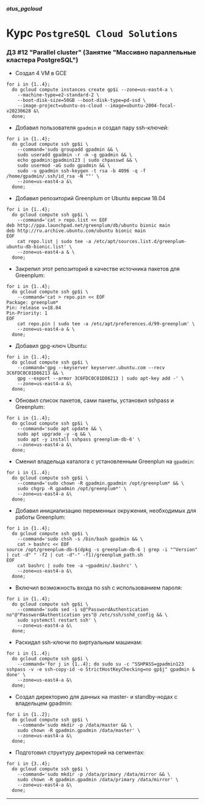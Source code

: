 ##### otus_pgcloud
# Курс `PostgreSQL Cloud Solutions`
### ДЗ #12 "Parallel cluster" (Занятие "Массивно параллельные кластера PostgreSQL")

- Создал 4 VM в GCE
```
for i in {1..4};
  do gcloud compute instances create gp$i --zone=us-east4-a \
    --machine-type=e2-standard-2 \
    --boot-disk-size=50GB --boot-disk-type=pd-ssd \
    --image-project=ubuntu-os-cloud --image=ubuntu-2004-focal-v20230628 &\
  done;
```
- Добавил пользователя `gpadmin` и создал пару ssh-ключей:
```
for i in {1..4};
  do gcloud compute ssh gp$i \
    --command='sudo groupadd gpadmin && \
    sudo useradd gpadmin -r -m -g gpadmin && \
    echo gpadmin:gpadmin123 | sudo chpasswd && \
    sudo usermod -aG sudo gpadmin && \
    sudo -u gpadmin ssh-keygen -t rsa -b 4096 -q -f /home/gpadmin/.ssh/id_rsa -N ""' \
    --zone=us-east4-a &\
  done;
```
- Добавил репозиторий Greenplum от Ubuntu версии 18.04
```
for i in {1..4};
  do gcloud compute ssh gp$i \
    --command='cat > repo.list << EOF 
deb http://ppa.launchpad.net/greenplum/db/ubuntu bionic main
deb http://ru.archive.ubuntu.com/ubuntu bionic main
EOF
    cat repo.list | sudo tee -a /etc/apt/sources.list.d/greenplum-ubuntu-db-bionic.list' \
    --zone=us-east4-a & \
  done;
```
- Закрепил этот репозиторий в качестве источника пакетов для Greenplum:
```
for i in {1..4};
  do gcloud compute ssh gp$i \
    --command='cat > repo.pin << EOF 
Package: greenplum*
Pin: release v=18.04
Pin-Priority: 1
EOF
    cat repo.pin | sudo tee -a /etc/apt/preferences.d/99-greenplum' \
    --zone=us-east4-a & \
  done;
```
- Добавил gpg-ключ Ubuntu:
```
for i in {1..4};
  do gcloud compute ssh gp$i \
    --command='gpg --keyserver keyserver.ubuntu.com --recv 3C6FDC0C01D86213 && \
    gpg --export --armor 3C6FDC0C01D86213 | sudo apt-key add -' \
    --zone=us-east4-a &\
  done;
```
- Обновил список пакетов, сами пакеты, установил sshpass и Greenplum:
```
for i in {1..4};
  do gcloud compute ssh gp$i \
    --command='sudo apt update && \
    sudo apt upgrade -y -q && \
    sudo apt -y install sshpass greenplum-db-6' \
    --zone=us-east4-a &\
  done;
```
- Сменил владельца каталога с установленным Greenplun на `gpadmin`:
```
for i in {1..4};
  do gcloud compute ssh gp$i \
    --command='sudo chown -R gpadmin.gpadmin /opt/greenplum* && \
    sudo chgrp -R gpadmin /opt/greenplum*' \
    --zone=us-east4-a &\
  done;
```
- Добавил инициализацию переменных окружения, необходимых для работы
Greenplum:
```
for i in {1..4};
  do gcloud compute ssh gp$i \
    --command='sudo chsh -s /bin/bash gpadmin && \
    cat > bashrc << EOF
source /opt/greenplum-db-$(dpkg -s greenplum-db-6 | grep -i "^Version" | cut -d" " -f2 | cut -d"-" -f1)/greenplum_path.sh
EOF
    cat bashrc | sudo tee -a ~gpadmin/.bashrc' \
    --zone=us-east4-a &\
  done;
```
- Включил возможность входа по ssh с использованием пароля:
```
for i in {1..4};
  do gcloud compute ssh gp$i \
    --command='sudo sed -i s@"PasswordAuthentication no"@"PasswordAuthentication yes"@ /etc/ssh/sshd_config && \
    sudo systemctl restart ssh' \
    --zone=us-east4-a &\
  done;
```
- Раскидал ssh-ключи по виртуальным машинам:
```
for i in {1..4};
  do gcloud compute ssh gp$i \
    --command='for j in {1..4}; do sudo su -c "SSHPASS=gpadmin123 sshpass -v -e ssh-copy-id -o StrictHostKeyChecking=no gp$j" gpadmin & done' \
    --zone=us-east4-a &\
  done;
```
- Создал директорию для данных на master- и standby-нодах с владельцем gpadmin:
```
for i in {1..2};
  do gcloud compute ssh gp$i \
    --command='sudo mkdir -p /data/master && \
    sudo chown -R gpadmin.gpadmin /data/master' \
    --zone=us-east4-a &\
  done;
```
- Подготовил структуру директорий на сегментах:
```
for i in {3..4};
  do gcloud compute ssh gp$i \
    --command='sudo mkdir -p /data/primary /data/mirror && \
    sudo chown -R gpadmin.gpadmin /data/primary /data/mirror' \
    --zone=us-east4-a &\
  done;
```



---
